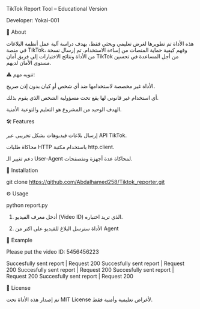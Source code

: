 TikTok Report Tool – Educational Version

Developer: Yokai-001

📌 About

هذه الأداة تم تطويرها لغرض تعليمي وبحثي فقط، بهدف دراسة آلية عمل أنظمة البلاغات في منصة TikTok، وفهم كيفية حماية المنصات من إساءة الاستخدام.
تم إرسال نسخة من الأداة ونتائج الاختبارات إلى فريق أمان TikTok من أجل المساعدة في تحسين مستوى الأمان لديهم.

⚠️ تنويه مهم:

الأداة غير مخصصة لاستخدامها ضد أي شخص أو كيان بدون إذن صريح.

أي استخدام غير قانوني لها يقع تحت مسؤولية الشخص الذي يقوم بذلك.

الهدف الوحيد من المشروع هو التعليم والتوعية الأمنية.


🛠 Features

إرسال بلاغات فيديوهات بشكل تجريبي عبر API TikTok.

محاكاة طلبات HTTP باستخدام مكتبة http.client.

دعم تغيير الـ User-Agent لمحاكاة عدة أجهزة ومتصفحات.


📂 Installation

git clone https://github.com/Abdalhamed258/Tiktok_reporter.git



⚙️ Usage

python report.py

1. أدخل معرف الفيديو (Video ID) الذي تريد اختباره.


2. الأداة سترسل البلاغ للفيديو على اكتر من Agent



🧾 Example

Please put the video ID: 5456456223

Succesfully sent report | Request 200
Succesfully sent report | Request 200
Succesfully sent report | Request 200
Succesfully sent report | Request 200
Succesfully sent report | Request 200



📜 License

تم إصدار هذه الأداة تحت MIT License لأغراض تعليمية وأمنية فقط.
